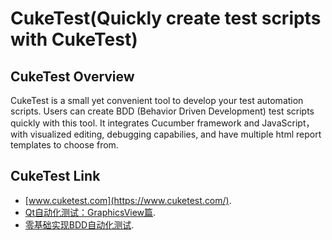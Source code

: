 # CukeTest(Quickly create test scripts with CukeTest)

## CukeTest Overview

CukeTest is a small yet convenient tool to develop your test automation scripts. Users can create BDD (Behavior Driven Development) test scripts quickly with this tool. It integrates Cucumber framework and JavaScript，with visualized editing, debugging capabilies, and have multiple html report templates to choose from.

## CukeTest Link

- [www.cuketest.com](https://www.cuketest.com/).
- [Qt自动化测试：GraphicsView篇](https://www.bilibili.com/video/BV1Qy421v7G6/).
- [零基础实现BDD自动化测试](https://cuketest.gitbooks.io/-bdd/content/).

